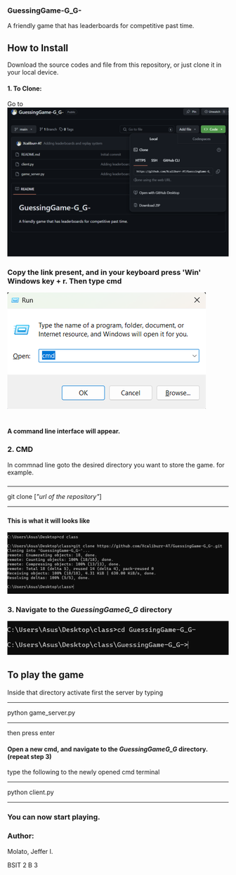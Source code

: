 ### GuessingGame-G_G-
A friendly game that has leaderboards for competitive past time.

## How to Install

Download the source codes and file from this repository, or just clone it in your local device.

#### 1. To Clone:

Go to
![clone_guide](images/cloning.png)


### Copy the link present, and in your keyboard press 'Win' Windows key + r. Then type cmd

![clone_guide](images/winr.png)


#
#### A command line interface will appear.

### 2. CMD
In commnad line goto the desired directory you want to store the game. for example. 

###
*** 
git clone [*"url of the repository"*]
***
###
#### This is what it will looks like

![clone_guide](images/cmdguide.png)
###
### 3. Navigate to the *GuessingGameG_G* directory
![clone_guide](images/gussdir.png)

## To play the game
####
Inside that directory activate first the server by typing
***
python game_server.py
***

then press enter

#### Open a new cmd, and navigate to the *GuessingGameG_G* directory. (repeat step 3)

type the following to the newly opened cmd terminal
***
python client.py
***

### You can now start playing.


### Author:
Molato, Jeffer I.

BSIT 2 B 3